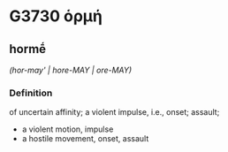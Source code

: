# G3730 ὁρμή

## hormḗ

_(hor-may' | hore-MAY | ore-MAY)_

### Definition

of uncertain affinity; a violent impulse, i.e., onset; assault; 

- a violent motion, impulse
- a hostile movement, onset, assault
